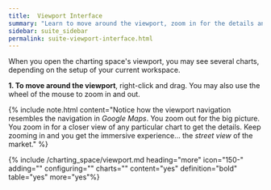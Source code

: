 ```yaml
---
title:  Viewport Interface
summary: "Learn to move around the viewport, zoom in for the details and zoom out for the bigger picture."
sidebar: suite_sidebar
permalink: suite-viewport-interface.html
---
```


When you open the charting space's <a data-toggle="tooltip" data-original-title="{{site.data.charting_space.viewport}}">viewport</a>, you may see several charts, depending on the setup of your current <a data-toggle="tooltip" data-original-title="{{site.data.concepts.workspace}}">workspace</a>.

**1. To move around the viewport**, right-click and drag. You may also use the wheel of the mouse to zoom in and out.

{% include note.html content="Notice how the viewport navigation resembles the navigation in *Google Maps*. You zoom out for the big picture. You zoom in for a closer view of any particular chart to get the details. Keep zooming in and you get the immersive experience... the *street view* of the market." %}

{% include /charting_space/viewport.md heading="more" icon="150-" adding="" configuring="" charts="" content="yes" definition="bold" table="yes" more="yes"%}